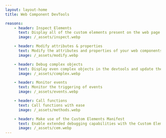 ```yaml
---
layout: layout-home
title: Web Component DevTools

reasons:
    - header: Inspect Elements
      text: Display all of the custom elements present on the web page
      image: /_assets/inspect.webp

    - header: Modify attributes & properties
      text: Modify the attributes and properties of your web components in real-time
      image: /_assets/modify.webp

    - header: Debug complex objects
      text: Display even complex objects in the devtools and update their properties as you please
      image: /_assets/complex.webp

    - header: Monitor events
      text: Monitor the triggering of events
      image: /_assets/events.webp

    - header: Call functions
      text: Call functions with ease
      image: /_assets/methods.webp

    - header: Make use of the Custom Elements Manifest
      text: Enable extended debugging capabilities with the Custom Elements Manifest
      image: /_assets/cem.webp
---
```


